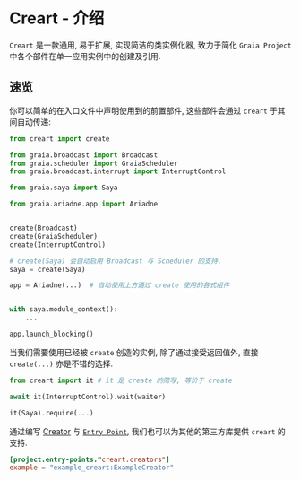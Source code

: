 # Creart - 介绍

`Creart` 是一款通用, 易于扩展, 实现简洁的类实例化器,
致力于简化 `Graia Project` 中各个部件在单一应用实例中的创建及引用.

## 速览

你可以简单的在入口文件中声明使用到的前置部件, 这些部件会通过 `creart` 于其间自动传递:

```py
from creart import create

from graia.broadcast import Broadcast
from graia.scheduler import GraiaScheduler
from graia.broadcast.interrupt import InterruptControl

from graia.saya import Saya

from graia.ariadne.app import Ariadne


create(Broadcast)
create(GraiaScheduler)
create(InterruptControl)

# create(Saya) 会自动启用 Broadcast 与 Scheduler 的支持.
saya = create(Saya)

app = Ariadne(...)  # 自动使用上方通过 create 使用的各式组件


with saya.module_context():
    ...

app.launch_blocking()
```

当我们需要使用已经被 `create` 创造的实例, 除了通过接受返回值外, 直接 `create(...)` 亦是不错的选择.

```py
from creart import it # it 是 create 的简写, 等价于 create

await it(InterruptControl).wait(waiter)

it(Saya).require(...)
```

通过编写 [Creator](./creator.md) 与 [`Entry Point`](https://docs.python.org/zh-cn/3.12/library/importlib.metadata.html#entry-points),
我们也可以为其他的第三方库提供 `creart` 的支持.

```toml
[project.entry-points."creart.creators"]
example = "example_creart:ExampleCreator"
```
